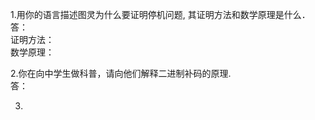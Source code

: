 1.用你的语言描述图灵为什么要证明停机问题, 其证明方法和数学原理是什么．  
答：  
证明方法：  
数学原理：  

2.你在向中学生做科普，请向他们解释二进制补码的原理.  
答：  

3.
